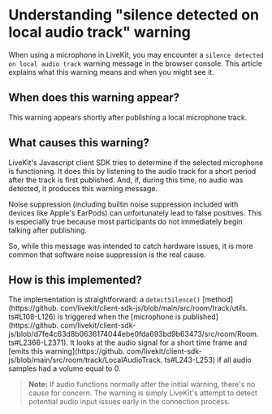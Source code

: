 # Understanding "silence detected on local audio track" warning

When using a microphone in LiveKit, you may encounter a `silence detected on local audio track` warning message in the browser console. This article explains what this warning means and when you might see it.


## When does this warning appear?

This warning appears shortly after publishing a local microphone track.


## What causes this warning?

LiveKit's Javascript client SDK tries to determine if the selected microphone is functioning. It does this by listening to the audio track for a short period after the track is first published. And, if, during this time, no audio was detected, it produces this warning message.

Noise suppression (including builtin noise suppression included with devices like Apple's EarPods) can unfortunately lead to false positives. This is especially true because most participants do not immediately begin talking after publishing.

So, while this message was intended to catch hardware issues, it is more common that software noise suppression is the real cause.


## How is this implemented?

The implementation is straightforward: a `detectSilence()` [method](https://github. com/livekit/client-sdk-js/blob/main/src/room/track/utils. ts#L108-L126) is triggered when the [microphone is published](https://github. com/livekit/client-sdk-js/blob/d7fe4c63d8b0636174044ebe0fda693bd9b63473/src/room/Room. ts#L2366-L2371). It looks at the audio signal for a short time frame and [emits this warning](https://github. com/livekit/client-sdk-js/blob/main/src/room/track/LocalAudioTrack. ts#L243-L253) if all audio samples had a volume equal to 0.


> **Note:** If audio functions normally after the initial warning, there's no cause for concern. The warning is simply LiveKit's attempt to detect potential audio input issues early in the connection process.